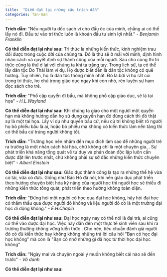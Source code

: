 ```yaml
---
title:  "Diễn đạt lại những câu trích dẫn"
categories: Tan-man
---
```


**Trích dẫn:** "Nếu người ta dốc sạch ví cho đầu óc của mình, chẳng ai có thể lấy nó đi. Đầu tư vào tri thức luôn là khoản đầu tư sinh lợi nhất." *- Benjamin Franklin*

**Có thể diễn đạt lại như sau:** Tri thức là những kiến thức, kinh nghiệm trau dồi được trong cuộc đời của chúng ta. Đó là thứ sẽ ở mãi với mình, định hình nhân cách và quyết định sự thành công của mỗi người. Sau cho cùng thì tri thức cũng là thứ ở lại với chúng ta khi ta trắng tay. Trong lịch sử, ta có thể lấy dân tộc Do Thái làm ví dụ. Họ được biết đến là dân tộc không có quê hương. Tuy nhiên, họ là dân tộc thông minh nhất. Đó là bởi vì họ rất coi trọng tri thức, họ chú trọng giáo dục ngay khi còn nhỏ, rèn luyện sự ham đọc sách cho trẻ. 

**Trích dẫn:** "Phổ cập quyền đi bầu, mà không phổ cập giáo dục, sẽ là tai họa" *- H.L.Wayland*

**Có thể diễn đạt lại như sau:** Khi chúng ta giao cho một người một quyền hạn mà không hướng dẫn họ sử dụng quyền hạn đó đúng cách thì đó thật sự là một tai họa. Lấy ví dụ như quyền bầu cử, nếu cử tri không biết rõ người họ bỏ phiếu bầu là ai, hoặc bỏ phiếu mà không có kiến thức làm nền tảng thì có thể bầu cử trúng người không tốt.

**Trích dẫn:** "Trường học nên nhắm đến mục đích làm sao để những người trẻ ra trường là một nhân cách hài hòa, chứ không chỉ là một chuyên gia... Sự phát triển khả năng tổng quát về tư duy và phán đoán độc lập luôn cần được đặt lên trước nhất, chứ không phải sự sở đắc những kiến thức chuyên biệt" *- Albert Einstein*

**Có thể diễn đạt lại như sau:** Giáo dục thành công là tạo ra những thế hệ vừa có tài, vừa có đức. Giống như Bác Hồ đã nói, khi nền giáo dục phát triển theo hướng chuyên biệt hóa kỹ năng của người học thì người học sẽ thiếu đi những kiến thức tổng quát, phát triển theo hướng không toàn diện.

**Trích dẫn:** "Đừng hỏi một người có học qua đại học không, hãy hỏi đại học có thẩm thấu qua được người đó không và liệu người đó có là một trường đại học di động không." *- E.H.Chapin*

**Có thể diễn đạt lại như sau:** Đại học ngày nay có thể nói là đại trà, ai cũng có thể vào được đại học. Việc này dẫn đến một thực tế sinh viên sau khi ra trường thường không vững kiến thức . Cho nên, tiêu chuẩn đánh giá người đó có đủ kiến thức hay không không những trả lời câu hỏi "Bạn có học đại học không" mà còn là "Bạn có nhớ những gì đã học từ thời học đại học không"

**Trích dẫn:** "Ngày mai và chuyện ngoài ý muốn không biết cái nào sẽ đến trước" *- Vô danh*

**Có thể diễn đạt lại như sau:** 
